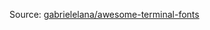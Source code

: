 Source: [gabrielelana/awesome-terminal-fonts](https://github.com/gabrielelana/awesome-terminal-fonts/tree/patching-strategy/patched)
